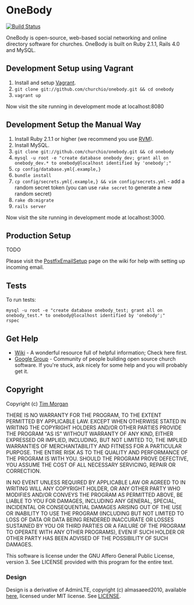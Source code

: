 # OneBody

[![Build Status](https://travis-ci.org/churchio/onebody.png)](https://travis-ci.org/churchio/onebody)

OneBody is open-source, web-based social networking and online directory software for churches. OneBody is built on Ruby 2.1.1, Rails 4.0 and MySQL.

## Development Setup using Vagrant

1. Install and setup [Vagrant](http://docs.vagrantup.com/v2/installation/index.html).
2. `git clone git://github.com/churchio/onebody.git && cd onebody`
3. `vagrant up`

Now visit the site running in development mode at localhost:8080

## Development Setup the Manual Way

1. Install Ruby 2.1.1 or higher (we recommend you use [RVM](https://rvm.io/)).
2. Install MySQL.
3. `git clone git://github.com/churchio/onebody.git && cd onebody`
4. `mysql -u root -e "create database onebody_dev; grant all on onebody_dev.* to onebody@localhost identified by 'onebody';"`
5. `cp config/database.yml{.example,}`
6. `bundle install`
7. `cp config/secrets.yml{.example,} && vim config/secrets.yml` - add a random secret token (you can use `rake secret` to generate a new random secret)
8. `rake db:migrate`
9. `rails server`

Now visit the site running in development mode at localhost:3000.

## Production Setup

TODO

Please visit the [PostfixEmailSetup](http://github.com/churchio/onebody/wiki/PostfixEmailSetup) page on the wiki for help with setting up incoming email.


## Tests

To run tests:

```
mysql -u root -e "create database onebody_test; grant all on onebody_test.* to onebody@localhost identified by 'onebody';"
rspec
```

## Get Help

* [Wiki](http://wiki.github.com/churchio/onebody) - A wonderful resource full of helpful information; Check here first.
* [Google Group](http://groups.google.com/group/churchio) - Community of people building open source church software. If you're stuck, ask nicely for some help and you will probably get it.


## Copyright

Copyright (c) [Tim Morgan](http://timmorgan.org)

THERE IS NO WARRANTY FOR THE PROGRAM, TO THE EXTENT PERMITTED BY APPLICABLE LAW. EXCEPT WHEN OTHERWISE STATED IN WRITING THE COPYRIGHT HOLDERS AND/OR OTHER PARTIES PROVIDE THE PROGRAM "AS IS" WITHOUT WARRANTY OF ANY KIND, EITHER EXPRESSED OR IMPLIED, INCLUDING, BUT NOT LIMITED TO, THE IMPLIED WARRANTIES OF MERCHANTABILITY AND FITNESS FOR A PARTICULAR PURPOSE. THE ENTIRE RISK AS TO THE QUALITY AND PERFORMANCE OF THE PROGRAM IS WITH YOU. SHOULD THE PROGRAM PROVE DEFECTIVE, YOU ASSUME THE COST OF ALL NECESSARY SERVICING, REPAIR OR CORRECTION.

IN NO EVENT UNLESS REQUIRED BY APPLICABLE LAW OR AGREED TO IN WRITING WILL ANY COPYRIGHT HOLDER, OR ANY OTHER PARTY WHO MODIFIES AND/OR CONVEYS THE PROGRAM AS PERMITTED ABOVE, BE LIABLE TO YOU FOR DAMAGES, INCLUDING ANY GENERAL, SPECIAL, INCIDENTAL OR CONSEQUENTIAL DAMAGES ARISING OUT OF THE USE OR INABILITY TO USE THE PROGRAM (INCLUDING BUT NOT LIMITED TO LOSS OF DATA OR DATA BEING RENDERED INACCURATE OR LOSSES SUSTAINED BY YOU OR THIRD PARTIES OR A FAILURE OF THE PROGRAM TO OPERATE WITH ANY OTHER PROGRAMS), EVEN IF SUCH HOLDER OR OTHER PARTY HAS BEEN ADVISED OF THE POSSIBILITY OF SUCH DAMAGES.

This software is license under the GNU Affero General Public License, version 3. See LICENSE provided with this program for the entire text.

### Design

Design is a derivative of AdminLTE, copyright (c) almasaeed2010, available [here](https://github.com/almasaeed2010/AdminLTE), licensed under MIT license. See [LICENSE](https://github.com/almasaeed2010/AdminLTE/blob/master/LICENSE).
